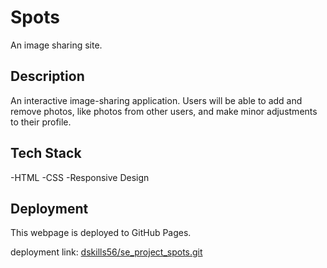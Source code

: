 # Spots

An image sharing site.

## Description

An interactive image-sharing application. Users will be able to add and remove photos, like photos from other users, and make minor adjustments to their profile.

## Tech Stack

-HTML
-CSS
-Responsive Design

## Deployment

This webpage is deployed to GitHub Pages.

deployment link:
[dskills56/se_project_spots.git](https://dskills56.github.io/se_project_spots/)
